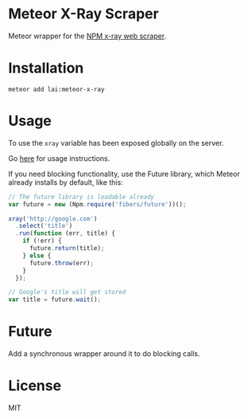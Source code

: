 # Meteor X-Ray Scraper

Meteor wrapper for the [NPM x-ray web scraper](https://github.com/lapwinglabs/x-ray).

# Installation

`meteor add lai:meteor-x-ray`

# Usage

To use the `xray` variable has been exposed globally on the server.

Go [here](https://github.com/lapwinglabs/x-ray) for usage instructions.

If you need blocking functionality, use the Future library, which Meteor already installs by default, like this:

```js
// The future library is loadable already
var future = new (Npm.require('fibers/future'))();

xray('http://google.com')
  .select('title')
  .run(function (err, title) {
    if (!err) {
      future.return(title);
    } else {
      future.throw(err);
    }
  });

// Google's title will get stored
var title = future.wait();
```

# Future

Add a synchronous wrapper around it to do blocking calls.

# License

MIT
